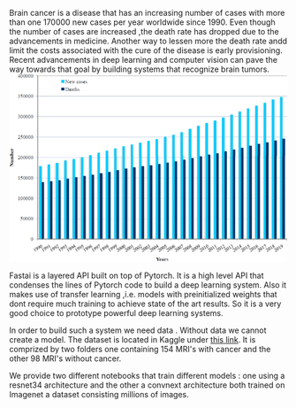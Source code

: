 Brain cancer is a disease that has an increasing number of cases with more than one
170000 new cases per year worldwide since 1990. Even though the number of cases are 
increased ,the death rate has dropped due to the advancements in medicine. Another 
way to lessen more the death rate andd limit the costs associated with the cure of 
the disease is early provisioning. Recent advancements in deep learning and computer 
vision can pave the way towards that goal by building systems that recognize brain 
tumors.
!["alt text"](gr1.jpg)

Fastai is a layered API built on top of Pytorch. It is a high level API that condenses
the lines of Pytorch code to build a deep learning system. Also it makes use of transfer 
learning ,i.e.  models with preinitialized weights that dont require much training to 
achieve state of the art results. So it is a very good choice to prototype powerful deep
learning systems.

In order to build such a system we need data . Without data we cannot create a model. 
The dataset is located in Kaggle under [this link](https://www.kaggle.com/datasets/navoneel/brain-mri-images-for-brain-tumor-detection?select=yes). It is comprized by two folders one containing 154 MRI's with cancer and the other 
98 MRI's without cancer.

We provide two  different notebooks that train different models : one using a resnet34 
architecture and the other a convnext architecture both trained on Imagenet a dataset 
consisting millions of images.
